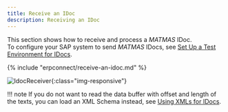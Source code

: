 ```yaml
---
title: Receive an IDoc
description: Receiving an IDoc
---
```



This section shows how to receive and process a *MATMAS* IDoc.<br>
To configure your SAP system to send *MATMAS* IDocs, see [Set Up a Test Environment for IDocs](../documentation/idocs/prerequisites.md#set-up-a-test-environment-for-idocs).

{% include "erpconnect/receive-an-idoc.md" %}

![IdocReceiver]( site:assets/images/erpconnect/documentation/SAP-Receive-IDoc.png){:class="img-responsive"}



!!! note
    If you do not want to read the data buffer with offset and length of the texts, you can load an XML Schema instead, see [Using XMLs for IDocs](../documentation/idocs/idocs-schema-generator.md).
